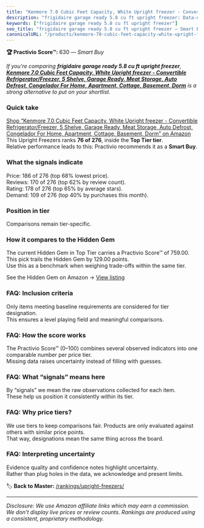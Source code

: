 ```yaml
---
title: "Kenmore 7.0 Cubic Feet Capacity, White Upright freezer - Convertible Refrigerator/Freezer, 5 Shelve, Garage Ready, Meat Storage, Auto Defrost, Congelador For Home, Apartment, Cottage, Basement, Dorm"
description: "frigidaire garage ready 5.8 cu ft upright freezer: Data-driven within Top Tier ranking using the Practivio Score™. Positioned by quality, value, demand, findab…"
keywords: ["frigidaire garage ready 5.8 cu ft upright freezer"]
seo_title: "frigidaire garage ready 5.8 cu ft upright freezer — Smart Buy Top Tier (2025)"
canonicalURL: "/products/kenmore-70-cubic-feet-capacity-white-upright-freezer-convertible-refrigeratorfreezer-5-shelve-garage-ready-meat-storage-auto-defrost-congelador-for-home-apartment-cottage-basement-dorm-B0D8TS7RBD/"
---
```


**🏆 Practivio Score™:** 630 — _Smart Buy_


*If you're comparing **frigidaire garage ready 5.8 cu ft upright freezer**, **[Kenmore 7.0 Cubic Feet Capacity, White Upright freezer - Convertible Refrigerator/Freezer, 5 Shelve, Garage Ready, Meat Storage, Auto Defrost, Congelador For Home, Apartment, Cottage, Basement, Dorm](https://www.amazon.com/dp/B0D8TS7RBD?tag=practivio-20)** is a strong alternative to put on your shortlist.*
### Quick take
[Shop “Kenmore 7.0 Cubic Feet Capacity, White Upright freezer - Convertible Refrigerator/Freezer, 5 Shelve, Garage Ready, Meat Storage, Auto Defrost, Congelador For Home, Apartment, Cottage, Basement, Dorm” on Amazon](https://www.amazon.com/dp/B0D8TS7RBD?tag=practivio-20)
This Upright Freezers ranks **76 of 276**, inside the **Top Tier tier**.  
Relative performance leads to this: Practivio recommends it as a **Smart Buy**.

### What the signals indicate
Price: 186 of 276 (top 68% lowest price).  
Reviews: 170 of 276 (top 62% by review count).  
Rating: 178 of 276 (top 65% by average stars).  
Demand: 109 of 276 (top 40% by purchases this month).

### Position in tier
Comparisons remain tier-specific.

### How it compares to the Hidden Gem
The current Hidden Gem in Top Tier carries a Practivio Score™ of 759.00.  
This pick trails the Hidden Gem by 129.00 points.  
Use this as a benchmark when weighing trade-offs within the same tier.  

See the Hidden Gem on Amazon → [View listing](https://www.amazon.com/dp/B09LHLZFYZ?tag=practivio-20)

### FAQ: Inclusion criteria
Only items meeting baseline requirements are considered for tier designation.  
This ensures a level playing field and meaningful comparisons.

### FAQ: How the score works
The Practivio Score™ (0–100) combines several observed indicators into one comparable number per price tier.  
Missing data raises uncertainty instead of filling with guesses.

### FAQ: What “signals” means here
By “signals” we mean the raw observations collected for each item.  
These help us position it consistently within its tier.

### FAQ: Why price tiers?
We use tiers to keep comparisons fair. Products are only evaluated against others with similar price points.  
That way, designations mean the same thing across the board.

### FAQ: Interpreting uncertainty
Evidence quality and confidence notes highlight uncertainty.  
Rather than plug holes in the data, we acknowledge and present limits.


🏷️ **Back to Master:** [/rankings/upright-freezers/](/rankings/upright-freezers/)

---
_Disclosure: We use Amazon affiliate links which may earn a commission. We don’t display live prices or review counts. Rankings are produced using a consistent, proprietary methodology._
